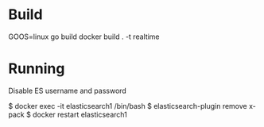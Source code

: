 # Build

GOOS=linux go build
docker build . -t realtime

# Running

Disable ES username and password

$ docker exec -it elasticsearch1 /bin/bash
$ elasticsearch-plugin remove x-pack
$ docker restart elasticsearch1

